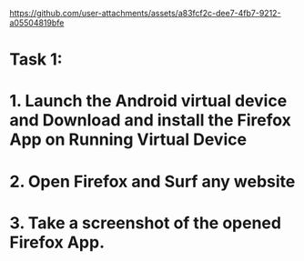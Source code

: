 

https://github.com/user-attachments/assets/a83fcf2c-dee7-4fb7-9212-a05504819bfe

# Task 1:
# 1. Launch the Android virtual device and Download and install the Firefox App on Running Virtual Device
# 2. Open Firefox and Surf any website
# 3. Take a screenshot of the opened Firefox App.
